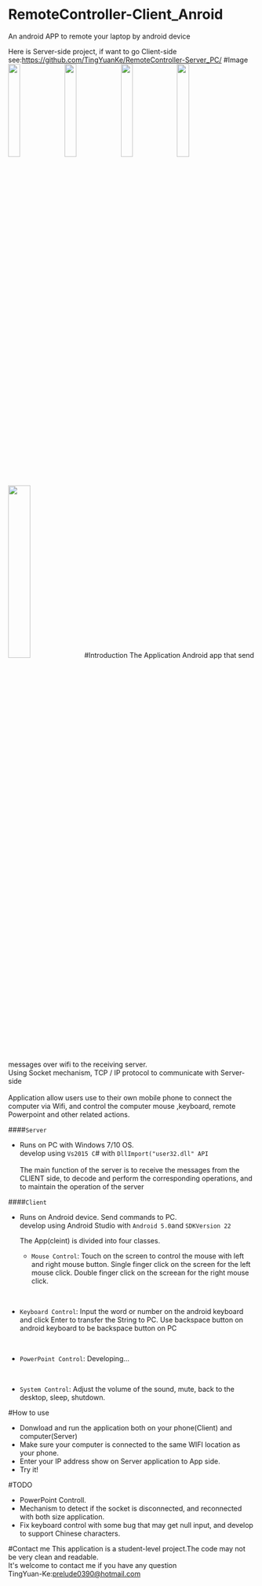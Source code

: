 
# RemoteController-Client_Anroid
An android APP to remote your laptop by android device


Here is Server-side project, if want to go Client-side<br>
  see:https://github.com/TingYuanKe/RemoteController-Server_PC/
#Image
<img src="http://i.imgur.com/r0ZklFR.jpg" width="22%" height="22%">
<img src="http://i.imgur.com/lRzkb2x.jpg" width="22%" height="22%">
<img src="http://i.imgur.com/vjyQLUe.jpg" width="22%" height="22%">
<img src="http://i.imgur.com/XMJkJcv.jpg" width="22%" height="22%"><br>
<img src="http://i.imgur.com/c9eIP2L.png" width="30%" height="30%">
#Introduction
 The Application Android app that send messages over wifi to the receiving server.<br>
 Using Socket mechanism, TCP / IP protocol to communicate with Server-side<br>
 <br>
 Application allow users use to their own mobile phone to connect the computer via Wifi, 
 and control the computer mouse ,keyboard, remote Powerpoint and other related actions.
  
####`Server` 
- Runs on PC with Windows 7/10 OS.<br>
          develop using `Vs2015 C`# with `DllImport("user32.dll" API`<br>
           <br>
          The main function of the server is to receive the messages from the CLIENT side, 
          to decode and perform the corresponding operations, and to maintain the operation of the server
          
####`Client` 
- Runs on Android device. Send commands to PC.<br>
          develop using Android Studio with `Android 5.0`and `SDKVersion 22`  
      
  The App(cleint) is divided into four classes.
  - `Mouse Control`:
    Touch on the screen to control the mouse with left and right mouse button.
    Single finger click on the screen for the left mouse click.
    Double finger click on the screean for the right mouse click.
<br>

  - `Keyboard Control`:
    Input the word or number on the android keyboard and click Enter to transfer the String to PC.
    Use backspace button on android keyboard to be backspace button on PC
<br>

  - `PowerPoint Control`:
    Developing...
<br>

  - `System Control`:
    Adjust the volume of the sound, mute, back to the desktop, sleep, shutdown.


#How to use
 - Donwload and run the application both on your phone(Client) and computer(Server)
 - Make sure your computer is connected to the same WIFI location as your phone.
 - Enter your IP address show on Server application to App side.
 - Try it!
 
#TODO
 - PowerPoint Controll.
 - Mechanism to detect if the socket is disconnected, and reconnected with both size application.
 - Fix keyboard control with some bug that may get null input, and develop to support Chinese characters.
 
#Contact me 
This application is a student-level project.The code may not be very clean and readable.<br>
It's welcome to contact me if you have any question<br>
               TingYuan-Ke:prelude0390@hotmail.com
